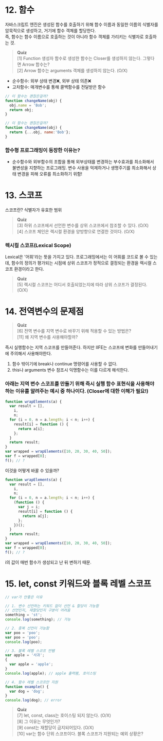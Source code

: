 # 12. 함수

자바스크립트 엔진은 생성된 함수를 호출하기 위해 함수 이름과 동일한 이름의 식별자를 암묵적으로 생성하고, 거기에 함수 객체를 할당한다.  
즉, 함수는 함수 이름으로 호출하는 것이 아니라 함수 객체를 가리키는 식별자로 호출하는 것.

> **Quiz**  
> [1] Function 생성자 함수로 생성한 함수는 Closer를 생성하지 않는다. 그렇다면 Arrow 함수는?  
> [2] Arrow 함수는 arguments 객체를 생성하지 않는다. (O/X)

- 순수함수: 외부 상태 변경❌, 외부 상태 의존❌
- 고차함수: 매개변수를 통해 콜백함수를 전달받은 함수

```javascript
// 이 함수는 괜찮은걸까?
function changeName(obj) {
  obj.name = 'Bob';
  return obj;
}
```
```javascript
// 이 함수는 괜찮은걸까?
function changeName(obj) {
  return {...obj, name:'Bob'};
}
```

### 함수형 프로그래밍이 등장한 이유는?

- 순수함수와 외부함수의 조합을 통해 외부상태를 변경하는 부수효과를 최소화해서 불변성을 지향하는 프로그래밍. 변수 사용을 억제하거나 생명주기를 최소화해서 상태 변경을 피해 오류를 최소화하기 위함!

# 13. 스코프

스코프란? 식별자가 유효한 범위

> **Quiz**  
> [3] 하위 스코프에서 선언한 변수를 상위 스코프에서 참조할 수 있다. (O/X)  
> [4] 스코프 체인은 렉시컬 환경을 양방향으로 연결한 것이다. (O/X)

### 렉시컬 스코프(Lexical Scope)

Lexical은 '어휘'라는 뜻을 가지고 있다. 프로그래밍에서는 이 어휘를 코드로 볼 수 있는데, 함수의 정의가 평가되는 시점에 상위 스코프가 정적으로 결정되는 환경을 렉시컬 스코프 환경이라고 한다.

> **Quiz**  
> [5] 렉시컬 스코프는 어디서 호출되었는지에 따라 상위 스코프가 결정된다. (O/X)

# 14. 전역변수의 문제점

> **Quiz**  
> [6] 전역 변수를 지역 변수로 바꾸기 위해 적용할 수 있는 방법은?   
> [11] 왜 지역 변수를 사용해야할까?

즉시 실행함수는 지역 스코프를 만들어준다. 하지만 IIFE는 스코프에 변화를 만들어내기에 주의해서 사용해야한다.

1. 함수 밖이기에 break나 continue 명령어를 사용할 수 없다.
2. this나 arguments 변수 참조시 익명함수는 이를 다르게 해석한다.

### 아래는 지역 변수 스코프를 만들기 위해 즉시 실행 함수 표현식을 사용해야하는 이유를 알려주는 예시 중 하나이다. (Closer에 대한 이해가 필요!)

```javascript
function wrapElements(a) {
  var result = [],
    i,
    n;
  for (i = 0, n = a.length; i < n; i++) {
    result[i] = function () {
      return a[i];
    };
  }
  return result;
}
var wrapped = wrapElements([10, 20, 30, 40, 50]);
var f = wrapped[0];
f(); // ?
```

이것을 어떻게 바꿀 수 있을까?

```javascript
function wrapElements(a) {
  var result = [],
    i,
    n;
  for (i = 0, n = a.length; i < n; i++) {
    (function () {
      var j = i;
      result[i] = function () {
        return a[j];
      };
    })();
  }
  return result;
}
var wrapped = wrapElements([10, 20, 30, 40, 50]);
var f = wrapped[0];
f(); // ?
```

i의 값이 매번 함수가 생성되고 난 뒤 변하기 때문.

# 15. let, const 키워드와 블록 레벨 스코프

```javascript
// var가 안좋은 이유

// 1. 변수 선언하는 키워드 없이 선언 & 할당이 가능함
// 선언인지, 재할당인지 구분이 어려움
something = 'st';
console.log(something); // 가능

// 2. 중복 선언이 가능함
var poo = 'poo';
var poo = 'poo';
console.log(poo);

// 3. 블록 레벨 스코프 안됌
var apple = '사과';
{
  var apple = 'apple';
}
console.log(apple); // apple 출력됌, 호이스팅

// 4. 함수 레벨 스코프만 지원
function example() {
  var dog = 'dog';
}
console.log(dog); // error
```
> **Quiz**  
> [7] let, const, class는 호이스팅 되지 않는다. (O/X)  
> [8] 그 이유는 무엇인가?  
> [9] const는 재할당이 금지되어있다. (O/X)  
> [10] var는 함수 단위 스코프이다. 블록 스코프가 지원되는 예외 상황은?
